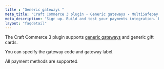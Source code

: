 ```yaml
---
title : "Generic gateways "
meta_title: "Craft Commerce 3 plugin - Generic gateways - MultiSafepay Docs"
meta_description: "Sign up. Build and test your payments integration. Explore our products and services. Use our API reference, SDKs, and wrappers. Get support."
layout: "faqdetail"
---
```


The Craft Commerce 3 plugin supports [generic gateways](/faq/general/generic-gateways/) and generic gift cards.

You can specify the gateway code and gateway label. 

All payment methods are supported.

